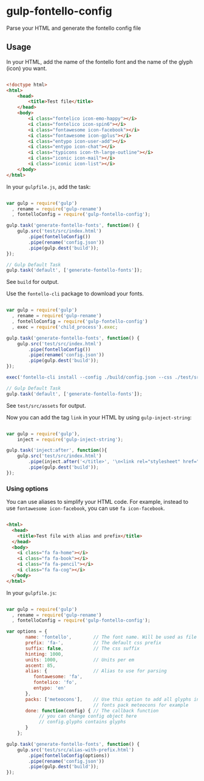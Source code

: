 # gulp-fontello-config

Parse your HTML and generate the fontello config file

## Usage

In your HTML, add the name of the fontello font and the name of the glyph (icon) you want.

```html

<!doctype html>
<html>
    <head>
        <title>Test file</title>
    </head>
    <body>
        <i class="fontelico icon-emo-happy"></i>
        <i class="fontelico icon-spin6"></i>
        <i class="fontawesome icon-facebook"></i>
        <i class="fontawesome icon-gplus"></i>
        <i class="entypo icon-user-add"></i>
        <i class="entypo icon-chat"></i>
        <i class="typicons icon-th-large-outline"></i>
        <i class="iconic icon-mail"></i>
        <i class="iconic icon-list"></i>
    </body>
</html>

```

In your `gulpfile.js`, add the task:

```js

var gulp = require('gulp')
  , rename = require('gulp-rename')
  , fontelloConfig = require('gulp-fontello-config');

gulp.task('generate-fontello-fonts', function() {
    gulp.src('test/src/index.html')
        .pipe(fontelloConfig())
        .pipe(rename('config.json'))
        .pipe(gulp.dest('build'));
});

// Gulp Default Task
gulp.task('default', ['generate-fontello-fonts']);

```

See `build` for output.


Use the `fontello-cli` package to download your fonts.


```js

var gulp = require('gulp')
  , rename = require('gulp-rename')
  , fontelloConfig = require('gulp-fontello-config')
  , exec = require('child_process').exec;

gulp.task('generate-fontello-fonts', function() {
    gulp.src('test/src/index.html')
        .pipe(fontelloConfig())
        .pipe(rename('config.json'))
        .pipe(gulp.dest('build'));
});

exec('fontello-cli install --config ./build/config.json --css ./test/src/assets/css --font ./test/src/assets/font');

// Gulp Default Task
gulp.task('default', ['generate-fontello-fonts']);

```

See `test/src/assets` for output.

Now you can add the tag `link` in your HTML by using `gulp-inject-string`:


```js

var gulp = require('gulp'),
    inject = require('gulp-inject-string');

gulp.task('inject:after', function(){
    gulp.src('test/src/index.html')
        .pipe(inject.after('</title>', '\n<link rel="stylesheet" href="assets/css/fontello.css">\n'))
        .pipe(gulp.dest('build'));
});

```


### Using options

You can use aliases to simplify your HTML code. For example, instead to use `fontawesome icon-facebook`, you can use `fa icon-facebook`.

```html

<html>
  <head>
    <title>Test file with alias and prefix</title>
  </head>
  <body>
    <i class="fa fa-home"></i>
    <i class="fa fa-book"></i>
    <i class="fa fa-pencil"></i>
    <i class="fa fa-cog"></i>
  </body>
</html>

```

In your `gulpfile.js`:

```js

var gulp = require('gulp')
  , rename = require('gulp-rename')
  , fontelloConfig = require('gulp-fontello-config');

var options = {
       name: 'fontello',        // The font name. Will be used as file name
       prefix: 'fa-',           // The default css prefix
       suffix: false,           // The css suffix
       hinting: 1000,
       units: 1000,             // Units per em
       ascent: 85,
       alias: {                 // Alias to use for parsing
          fontawesome: 'fa',
          fontelico: 'fo',
          entypo: 'en'
       },
       packs: ['meteocons'],    // Use this option to add all glyphs in the 
                                // fonts pack meteocons for example
       done: function(config) { // The callback function
            // you can change config object here
            // config.glyphs contains glyphs
       }
    };

gulp.task('generate-fontello-fonts', function() {
    gulp.src('test/src/alias-with-prefix.html')
        .pipe(fontelloConfig(options))
        .pipe(rename('config.json'))
        .pipe(gulp.dest('build'));
});

```